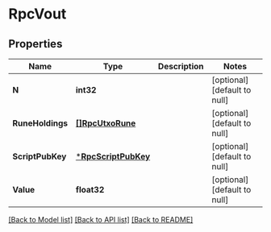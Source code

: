 # RpcVout

## Properties
Name | Type | Description | Notes
------------ | ------------- | ------------- | -------------
**N** | **int32** |  | [optional] [default to null]
**RuneHoldings** | [**[]RpcUtxoRune**](rpc.UtxoRune.md) |  | [optional] [default to null]
**ScriptPubKey** | [***RpcScriptPubKey**](rpc.ScriptPubKey.md) |  | [optional] [default to null]
**Value** | **float32** |  | [optional] [default to null]

[[Back to Model list]](../README.md#documentation-for-models) [[Back to API list]](../README.md#documentation-for-api-endpoints) [[Back to README]](../README.md)


